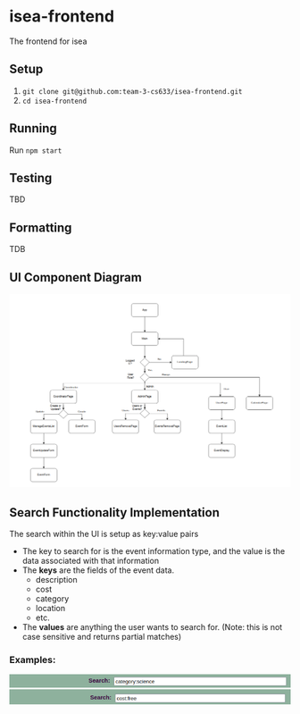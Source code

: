 # isea-frontend
The frontend for isea

## Setup

1. `git clone git@github.com:team-3-cs633/isea-frontend.git`
2. `cd isea-frontend`


## Running  

Run `npm start`

## Testing  

TBD   

## Formatting 

TDB   

## UI Component Diagram
![UI Component Diagram](ui_component_diagram.png)

## Search Functionality Implementation
The search within the UI is setup as key:value pairs
- The key to search for is the event information type, and the value is the data associated with that information
- The **keys** are the fields of the event data.
    - description
    - cost
    - category
    - location
    - etc.
- The **values** are anything the user wants to search for. (Note: this is not case sensitive and returns partial matches) 

### Examples:
![Category Search Example](search_category.png)    
![Cost Search Example](search_cost.png)
